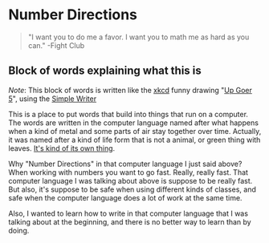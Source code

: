 # Number Directions

> "I want you to do me a favor. I want you to math me as hard as you can."
> -Fight Club

## Block of words explaining what this is

*Note*: This block of words is written like the [xkcd](https://xkcd.com) funny
drawing "[Up Goer 5](https://xkcd.com/1133/)", using the [Simple
Writer](http://xkcd.com/simplewriter/)

This is a place to put words that build into things that run on a computer. The
words are written in the computer language named after what happens when a kind
of metal and some parts of air stay together over time. Actually, it was named
after a kind of life form that is not a animal, or green thing with leaves.
[It's kind of its own
thing](https://www.reddit.com/r/rust/comments/27jvdt/internet_archaeology_the_definitive_endall_source/).

Why "Number Directions" in that computer language I just said above? When
working with numbers you want to go fast. Really, really fast. That computer
language I was talking about above is suppose to be really fast. But also, it's
suppose to be safe when using different kinds of classes, and safe when the
computer language does a lot of work at the same time.

Also, I wanted to learn how to write in that computer language that I was
talking about at the beginning, and there is no better way to learn than by
doing.
